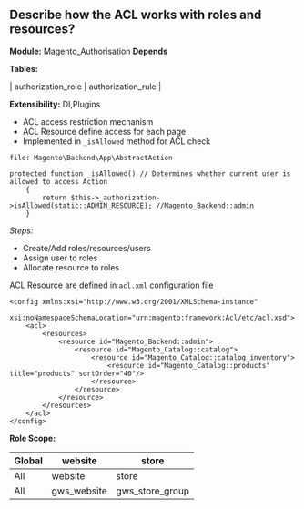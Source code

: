## Describe how the ACL works with roles and resources?


**Module:** Magento_Authorisation
**Depends**

**Tables:** 

| authorization_role | authorization_rule |

**Extensibility:** DI,Plugins


- ACL access restriction mechanism
- ACL Resource define access for each page
- Implemented in `_isAllowed` method for ACL check

```
file: Magento\Backend\App\AbstractAction

protected function _isAllowed() // Determines whether current user is allowed to access Action
    {
        return $this->_authorization->isAllowed(static::ADMIN_RESOURCE); //Magento_Backend::admin
    }

```

*Steps:*
- Create/Add roles/resources/users
- Assign user to roles
- Allocate resource to roles

ACL Resource are defined in `acl.xml` configuration file 

```
<config xmlns:xsi="http://www.w3.org/2001/XMLSchema-instance"
        xsi:noNamespaceSchemaLocation="urn:magento:framework:Acl/etc/acl.xsd">
    <acl>
        <resources>
            <resource id="Magento_Backend::admin">
                <resource id="Magento_Catalog::catalog">
                    <resource id="Magento_Catalog::catalog_inventory">
                        <resource id="Magento_Catalog::products" title="products" sortOrder="40"/>
                    </resource>
                </resource>
            </resource>
        </resources>
    </acl>
</config>
```


**Role Scope:** 

| Global | website | store |
| --| --| --|
| All | website| store |
|All | gws_website | gws_store_group |






